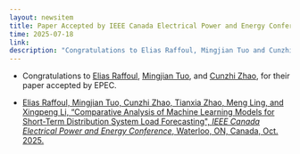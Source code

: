 ```yaml
---
layout: newsitem
title: Paper Accepted by IEEE Canada Electrical Power and Energy Conference (EPEC)
time: 2025-07-18
link: 
description: "Congratulations to Elias Raffoul, Mingjian Tuo and Cunzhi Zhao for their paper 'Comparative Analysis of Machine Learning Models for Short-Term Distribution System Load Forecasting' accepted by EPEC."
---
```


* Congratulations to <a href="/people/Elias_Raffoul/" class="off">Elias Raffoul</a>, <a href="/people/Mingjian-Tuo/" class="off">Mingjian Tuo</a>, and <a href="/people/Cunzhi-Zhao/" class="off">Cunzhi Zhao</a>, for their paper accepted by EPEC.

* <a href="/papers/Elias_DisGrid-Load-Prediction/" class="off">Elias Raffoul, Mingjian Tuo, Cunzhi Zhao, Tianxia Zhao, Meng Ling, and Xingpeng Li, “Comparative Analysis of Machine Learning Models for Short-Term Distribution System Load Forecasting", *IEEE Canada Electrical Power and Energy Conference*, Waterloo, ON, Canada, Oct. 2025.</a>

